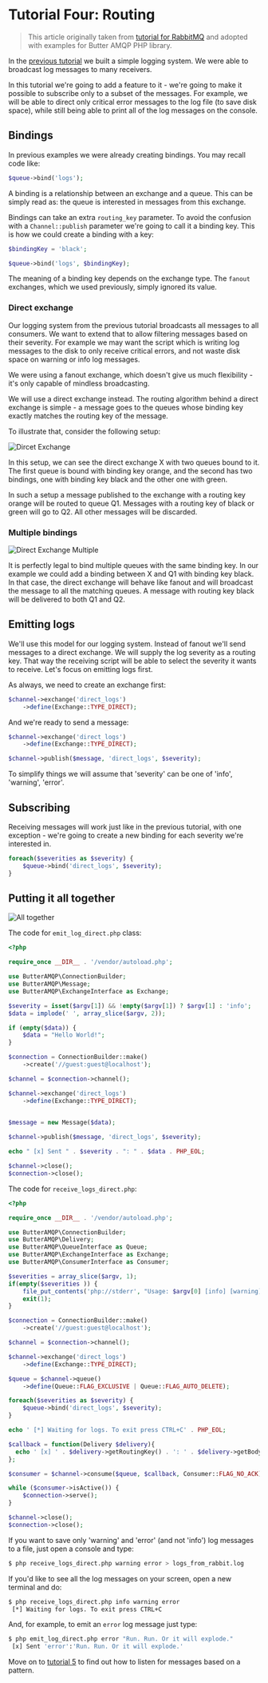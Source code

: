 Tutorial Four: Routing
======================

> This article originally taken from [tutorial for RabbitMQ](https://www.rabbitmq.com/tutorials/tutorial-four-php.html)
  and adopted with examples for Butter AMQP PHP library.

In the [previous tutorial](tutorial-three.md) we built a simple logging system. We were able to broadcast log messages
to many receivers.

In this tutorial we're going to add a feature to it - we're going to make it possible to subscribe only to a subset of
the messages. For example, we will be able to direct only critical error messages to the log file (to save disk space),
while still being able to print all of the log messages on the console.

## Bindings

In previous examples we were already creating bindings. You may recall code like:

```php
$queue->bind('logs');
```

A binding is a relationship between an exchange and a queue. This can be simply read as: the queue is interested in
messages from this exchange.

Bindings can take an extra `routing_key` parameter. To avoid the confusion with a `Channel::publish` parameter we're
going to call it a binding key. This is how we could create a binding with a key:


```php
$bindingKey = 'black';

$queue->bind('logs', $bindingKey);
```

The meaning of a binding key depends on the exchange type. The `fanout` exchanges, which we used previously, simply
ignored its value.

### Direct exchange

Our logging system from the previous tutorial broadcasts all messages to all consumers. We want to extend that to allow
filtering messages based on their severity. For example we may want the script which is writing log messages to the disk
to only receive critical errors, and not waste disk space on warning or info log messages.

We were using a fanout exchange, which doesn't give us much flexibility - it's only capable of mindless broadcasting.

We will use a direct exchange instead. The routing algorithm behind a direct exchange is simple - a message goes to the
queues whose binding key exactly matches the routing key of the message.

To illustrate that, consider the following setup:

![Dircet Exchange](https://www.rabbitmq.com/img/tutorials/direct-exchange.png)

In this setup, we can see the direct exchange X with two queues bound to it. The first queue is bound with binding key
orange, and the second has two bindings, one with binding key black and the other one with green.

In such a setup a message published to the exchange with a routing key orange will be routed to queue Q1. Messages with
a routing key of black or green will go to Q2. All other messages will be discarded.

### Multiple bindings

![Direct Exchange Multiple](https://www.rabbitmq.com/img/tutorials/direct-exchange-multiple.png)

It is perfectly legal to bind multiple queues with the same binding key. In our example we could add a binding between
X and Q1 with binding key black. In that case, the direct exchange will behave like fanout and will broadcast the
message to all the matching queues. A message with routing key black will be delivered to both Q1 and Q2.

## Emitting logs
   
We'll use this model for our logging system. Instead of fanout we'll send messages to a direct exchange. We will supply
the log severity as a routing key. That way the receiving script will be able to select the severity it wants to
receive. Let's focus on emitting logs first.

As always, we need to create an exchange first:

```php
$channel->exchange('direct_logs')
    ->define(Exchange::TYPE_DIRECT);
```

And we're ready to send a message:

```php
$channel->exchange('direct_logs')
    ->define(Exchange::TYPE_DIRECT);

$channel->publish($message, 'direct_logs', $severity);
```

To simplify things we will assume that 'severity' can be one of 'info', 'warning', 'error'.

## Subscribing

Receiving messages will work just like in the previous tutorial, with one exception - we're going to create a new
binding for each severity we're interested in.

```php
foreach($severities as $severity) {
    $queue->bind('direct_logs', $severity);
}
```

## Putting it all together

![All together](https://www.rabbitmq.com/img/tutorials/python-four.png)

The code for `emit_log_direct.php` class:

```php
<?php

require_once __DIR__ . '/vendor/autoload.php';

use ButterAMQP\ConnectionBuilder;
use ButterAMQP\Message;
use ButterAMQP\ExchangeInterface as Exchange;

$severity = isset($argv[1]) && !empty($argv[1]) ? $argv[1] : 'info';
$data = implode(' ', array_slice($argv, 2));

if (empty($data)) {
    $data = "Hello World!";
}

$connection = ConnectionBuilder::make()
    ->create('//guest:guest@localhost');

$channel = $connection->channel();

$channel->exchange('direct_logs')
    ->define(Exchange::TYPE_DIRECT);

    
$message = new Message($data);

$channel->publish($message, 'direct_logs', $severity);

echo " [x] Sent " . $severity . ": " . $data . PHP_EOL;

$channel->close();
$connection->close();
```

The code for `receive_logs_direct.php`:

```php
<?php

require_once __DIR__ . '/vendor/autoload.php';

use ButterAMQP\ConnectionBuilder;
use ButterAMQP\Delivery;
use ButterAMQP\QueueInterface as Queue;
use ButterAMQP\ExchangeInterface as Exchange;
use ButterAMQP\ConsumerInterface as Consumer;

$severities = array_slice($argv, 1);
if(empty($severities )) {
    file_put_contents('php://stderr', "Usage: $argv[0] [info] [warning] [error]\n");
    exit(1);
}

$connection = ConnectionBuilder::make()
    ->create('//guest:guest@localhost');

$channel = $connection->channel();

$channel->exchange('direct_logs')
    ->define(Exchange::TYPE_DIRECT);

$queue = $channel->queue()
    ->define(Queue::FLAG_EXCLUSIVE | Queue::FLAG_AUTO_DELETE);

foreach($severities as $severity) {
    $queue->bind('direct_logs', $severity);
}

echo ' [*] Waiting for logs. To exit press CTRL+C' . PHP_EOL;

$callback = function(Delivery $delivery){
  echo ' [x] ' . $delivery->getRoutingKey() . ': ' . $delivery->getBody() . PHP_EOL;
};

$consumer = $channel->consume($queue, $callback, Consumer::FLAG_NO_ACK);

while ($consumer->isActive()) {
    $connection->serve();
}

$channel->close();
$connection->close();
```

If you want to save only 'warning' and 'error' (and not 'info') log messages to a file, just open a console and type:

```bash
$ php receive_logs_direct.php warning error > logs_from_rabbit.log
```

If you'd like to see all the log messages on your screen, open a new terminal and do:

```bash
$ php receive_logs_direct.php info warning error
 [*] Waiting for logs. To exit press CTRL+C
```

And, for example, to emit an `error` log message just type:

```bash
$ php emit_log_direct.php error "Run. Run. Or it will explode."
 [x] Sent 'error':'Run. Run. Or it will explode.'
```

Move on to [tutorial 5](tutorial-five.md) to find out how to listen for messages based on a pattern.
